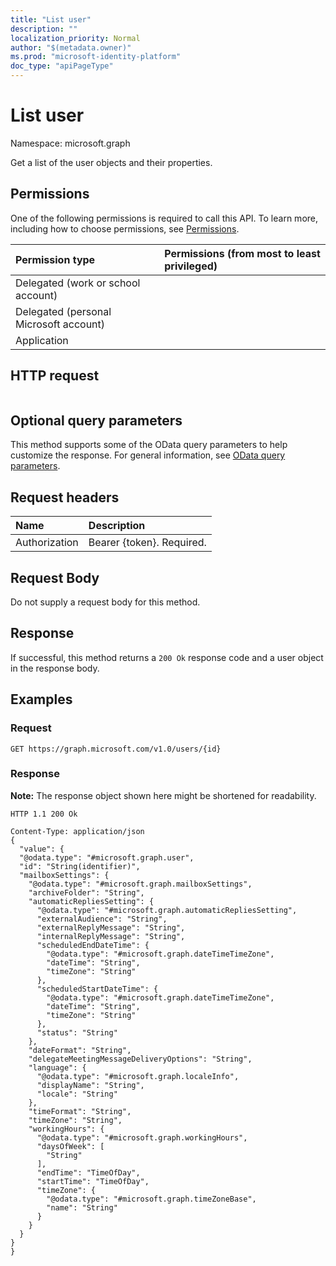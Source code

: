 ```yaml
---
title: "List user"
description: ""
localization_priority: Normal
author: "$(metadata.owner)"
ms.prod: "microsoft-identity-platform"
doc_type: "apiPageType"
---
```


# List user

Namespace: microsoft.graph

Get a list of the user objects and their properties.

## Permissions

One of the following permissions is required to call this API. To learn more, including how to choose permissions, see [Permissions](/graph/permissions-reference).

| Permission type                        | Permissions (from most to least privileged) |
| :------------------------------------- | :------------------------------------------ |
| Delegated (work or school account)     |                                             |
| Delegated (personal Microsoft account) |                                             |
| Application                            |                                             |

## HTTP request

<!-- {
  "blockType": "ignored"
}
-->

```http

```

## Optional query parameters

This method supports some of the OData query parameters to help customize the response. For general information, see [OData query parameters](/graph/query-parameters).

## Request headers

| Name          | Description               |
| :------------ | :------------------------ |
| Authorization | Bearer {token}. Required. |

## Request Body

<!-- Actions and Functions -->

<!-- CRUD Methods -->

Do not supply a request body for this method.

## Response

If successful, this method returns a `200 Ok` response code and a user object in the response body.

## Examples

### Request

<!-- {
  "blockType": "request",
  "name": "list_user"
}
-->

```http
GET https://graph.microsoft.com/v1.0/users/{id}

```

### Response

**Note:** The response object shown here might be shortened for readability.

<!-- {
  "blockType": "response",
  "truncated": true,
  "@odata.type": "Microsoft.OutlookServices.user"
}
-->

```http
HTTP 1.1 200 Ok

Content-Type: application/json
{
  "value": {
  "@odata.type": "#microsoft.graph.user",
  "id": "String(identifier)",
  "mailboxSettings": {
    "@odata.type": "#microsoft.graph.mailboxSettings",
    "archiveFolder": "String",
    "automaticRepliesSetting": {
      "@odata.type": "#microsoft.graph.automaticRepliesSetting",
      "externalAudience": "String",
      "externalReplyMessage": "String",
      "internalReplyMessage": "String",
      "scheduledEndDateTime": {
        "@odata.type": "#microsoft.graph.dateTimeTimeZone",
        "dateTime": "String",
        "timeZone": "String"
      },
      "scheduledStartDateTime": {
        "@odata.type": "#microsoft.graph.dateTimeTimeZone",
        "dateTime": "String",
        "timeZone": "String"
      },
      "status": "String"
    },
    "dateFormat": "String",
    "delegateMeetingMessageDeliveryOptions": "String",
    "language": {
      "@odata.type": "#microsoft.graph.localeInfo",
      "displayName": "String",
      "locale": "String"
    },
    "timeFormat": "String",
    "timeZone": "String",
    "workingHours": {
      "@odata.type": "#microsoft.graph.workingHours",
      "daysOfWeek": [
        "String"
      ],
      "endTime": "TimeOfDay",
      "startTime": "TimeOfDay",
      "timeZone": {
        "@odata.type": "#microsoft.graph.timeZoneBase",
        "name": "String"
      }
    }
  }
}
}

```
